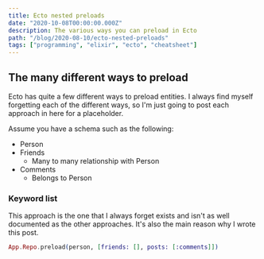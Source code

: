 ```yaml
---
title: Ecto nested preloads
date: "2020-10-08T00:00:00.000Z"
description: The various ways you can preload in Ecto
path: "/blog/2020-08-10/ecto-nested-preloads"
tags: ["programming", "elixir", "ecto", "cheatsheet"]
---
```


## The many different ways to preload

Ecto has quite a few different ways to preload entities. I always find myself forgetting each of the different ways,
so I'm just going to post each approach in here for a placeholder.

Assume you have a schema such as the following:

- Person
- Friends
    - Many to many relationship with Person
- Comments
    - Belongs to Person

### Keyword list

This approach is the one that I always forget exists and isn't as well documented as the other approaches. It's also
the main reason why I wrote this post.

```elixir
App.Repo.preload(person, [friends: [], posts: [:comments]])
```
